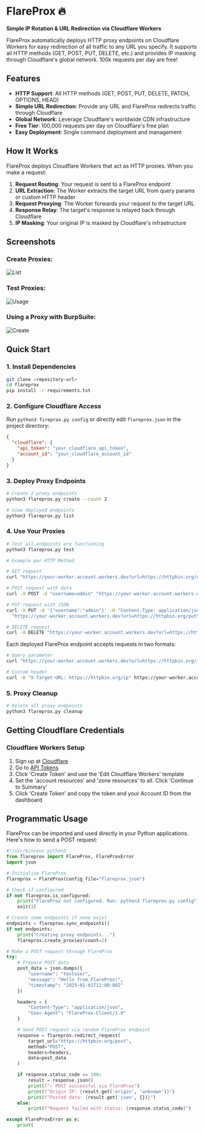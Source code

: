# FlareProx 🔥

**Simple IP Rotation & URL Redirection via Cloudflare Workers** 

FlareProx automatically deploys HTTP proxy endpoints on Cloudflare Workers for easy redirection of all traffic to any URL you specify. It supports all HTTP methods (GET, POST, PUT, DELETE, etc.) and provides IP masking through Cloudflare's global network. 100k requests per day are free!

## Features

- **HTTP Support**: All HTTP methods (GET, POST, PUT, DELETE, PATCH, OPTIONS, HEAD)
- **Simple URL Redirection**: Provide any URL and FlareProx redirects traffic through Cloudflare
- **Global Network**: Leverage Cloudflare's worldwide CDN infrastructure
- **Free Tier**: 100,000 requests per day on Cloudflare's free plan
- **Easy Deployment**: Single command deployment and management

## How It Works

FlareProx deploys Cloudflare Workers that act as HTTP proxies. When you make a request:

1. **Request Routing**: Your request is sent to a FlareProx endpoint
2. **URL Extraction**: The Worker extracts the target URL from query params or custom HTTP header
3. **Request Proxying**: The Worker forwards your request to the target URL
4. **Response Relay**: The target's response is relayed back through Cloudflare
5. **IP Masking**: Your original IP is masked by Cloudflare's infrastructure

## Screenshots
### Create Proxies:
![List](screenshots/proxyscreate.png "list")
### Test Proxies:
![Usage](screenshots/proxys.png "usage")
### Using a Proxy with BurpSuite:
![Create](screenshots/request.png "create")

## Quick Start

### 1. Install Dependencies
```bash
git clone <repository-url>
cd flareprox
pip install -r requirements.txt
```

### 2. Configure Cloudflare Access

Run `python3 fireprox.py config` or directly edit `flareprox.json` in the project directory:
```json
{
  "cloudflare": {
    "api_token": "your_cloudflare_api_token",
    "account_id": "your_cloudflare_account_id"
  }
}
```

### 3. Deploy Proxy Endpoints
```bash
# Create 2 proxy endpoints
python3 flareprox.py create --count 2

# View deployed endpoints
python3 flareprox.py list
```

### 4. Use Your Proxies
```bash
# Test all endpoints are functioning
python3 flareprox.py test

# Example per HTTP Method

# GET request
curl "https://your-worker.account.workers.dev?url=https://httpbin.org/get"

# POST request with data
curl -X POST -d "username=admin" "https://your-worker.account.workers.dev?url=https://httpbin.org/post"

# PUT request with JSON
curl -X PUT -d '{"username":"admin"}' -H "Content-Type: application/json" \
  "https://your-worker.account.workers.dev?url=https://httpbin.org/put"

# DELETE request
curl -X DELETE "https://your-worker.account.workers.dev?url=https://httpbin.org/delete"
```
Each deployed FlareProx endpoint accepts requests in two formats:

```bash
# Query parameter
curl "https://your-worker.account.workers.dev?url=https://httpbin.org/ip"

# Custom header
curl -H "X-Target-URL: https://httpbin.org/ip" https://your-worker.account.workers.dev
```

### 5. Proxy Cleanup
```bash
# Delete all proxy endpoints
python3 flareprox.py cleanup
```


## Getting Cloudflare Credentials

### Cloudflare Workers Setup
1. Sign up at [Cloudflare](https://cloudflare.com)
2. Go to [API Tokens](https://dash.cloudflare.com/profile/api-tokens)
3. Click 'Create Token' and use the 'Edit Cloudflare Workers' template
4. Set the 'account resources' and 'zone resources' to all. Click 'Continue to Summary'
5. Click 'Create Token' and copy the token and your Account ID from the dashboard


## Programmatic Usage

FlareProx can be imported and used directly in your Python applications. Here's how to send a POST request:

```python
#!/usr/bin/env python3
from flareprox import FlareProx, FlareProxError
import json

# Initialize FlareProx
flareprox = FlareProx(config_file="flareprox.json")

# Check if configured
if not flareprox.is_configured:
    print("FlareProx not configured. Run: python3 flareprox.py config")
    exit(1)

# Create some endpoints if none exist
endpoints = flareprox.sync_endpoints()
if not endpoints:
    print("Creating proxy endpoints...")
    flareprox.create_proxies(count=2)

# Make a POST request through FlareProx
try:
    # Prepare POST data
    post_data = json.dumps({
        "username": "testuser",
        "message": "Hello from FlareProx!",
        "timestamp": "2025-01-01T12:00:00Z"
    })

    headers = {
        "Content-Type": "application/json",
        "User-Agent": "FlareProx-Client/1.0"
    }

    # Send POST request via random FlareProx endpoint
    response = flareprox.redirect_request(
        target_url="https://httpbin.org/post",
        method="POST",
        headers=headers,
        data=post_data
    )

    if response.status_code == 200:
        result = response.json()
        print(f"✓ POST successful via FlareProx")
        print(f"Origin IP: {result.get('origin', 'unknown')}")
        print(f"Posted data: {result.get('json', {})}")
    else:
        print(f"Request failed with status: {response.status_code}")

except FlareProxError as e:
    print(